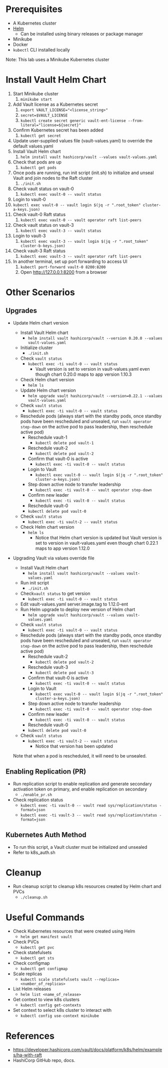# Prerequisites 

* A Kubernetes cluster
* [Helm](https://helm.sh/docs/intro/install/)
  * Can be installed using binary releases or package manager
* Minikube
* Docker
* `kubectl` CLI installed locally

Note: This lab uses a Minikube Kubernetes cluster

# Install Vault Helm Chart

1. Start Minikube cluster
   1. `minikube start`
2. Add Vault license as a Kubernetes secret 
   1. `export VAULT_LICENSE="<license_string>"`
   2. `secret=$VAULT_LICENSE`
   3. `kubectl create secret generic vault-ent-license --from-literal="license=${secret}"`
3. Confirm Kubernetes secret has been added
   1. `kubectl get secret`
4. Update user-supplied values file (vault-values.yaml) to override the default values.yaml
5. Install Vault Helm chart
   1. `helm install vault hashicorp/vault --values vault-values.yaml`
6. Check that pods are up
   1. `kubectl get pods`
7. Once pods are running, run init script (init.sh) to initialize and unseal Vault and join nodes to the Raft cluster
   1. `./init.sh`    
8. Check vault status on vault-0
   1. `kubectl exec vault-0 -- vault status`
9.  Login to vault-0 
   1.  `kubectl exec vault-0 -- vault login $(jq -r ".root_token" cluster-a-keys.json)`
10. Check vault-0 Raft status
    1.  `kubectl exec vault-0 -- vault operator raft list-peers`
11. Check vault status on vault-3
    1.  `kubectl exec vault-3 -- vault status`
12. Login to vault-3
    1.  `kubectl exec vault-3 -- vault login $(jq -r ".root_token" cluster-b-keys.json)`
13. Check vault-3 Raft status
    1.  `kubectl exec vault-3 -- vault operator raft list-peers`
14. In another terminal, set up port forwarding to access UI
    1.  `kubectl port-forward vault-0 8200:8200`
    2.  Open http://127.0.0.1:8200 from a browser

# Other Scenarios

## Upgrades

* Update Helm chart version
  * Install Vault Helm chart 
    * `helm install vault hashicorp/vault --version 0.20.0 --values vault-values.yaml` 
  * Initialize cluster
    * `./init.sh`
  * Check `vault status`
    * `kubectl exec -ti vault-0 -- vault status`
      * Vault version is set to version in vault-values.yaml even though chart 0.20.0 maps to app version 1.10.3
  * Check Helm chart version
    * `helm ls`
  * Update Helm chart version
    * `helm upgrade vault hashicorp/vault --version=0.22.1 --values vault-values.yaml` 
  * Check `vault status`
    * `kubectl exec -ti vault-0 -- vault status`
  * Reschedule pods (always start with the standby pods, once standby pods have been rescheduled and unsealed, run `vault operator step-down` on the active pod to pass leadership, then reschedule active pod)
    * Reschedule vault-1
      * `kubectl delete pod vault-1`
    * Reschedule vault-2
      * `kubectl delete pod vault-2`
    * Confirm that vault-0 is active
      * `kubectl exec -ti vault-0 -- vault status`
    * Login to Vault
      * `kubectl exec vault-0 -- vault login $(jq -r ".root_token" cluster-a-keys.json)`
    * Step down active node to transfer leadership
      * `kubectl exec -ti vault-0 -- vault operator step-down`
    * Confirm new leader
      * `kubectl exec -ti vault-0 -- vault status`
    * Reschedule vault-0
    * `kubectl delete pod vault-0`
  * Check `vault status`
    * `kubectl exec -ti vault-2 -- vault status`
  * Check Helm chart version
    * `helm ls`
      * Notice that Helm chart version is updated but Vault version is set to version in vault-values.yaml even though chart 0.22.1 maps to app version 1.12.0
  
* Upgrading Vault via values override file 
  * Install Vault Helm chart
    * `helm install vault hashicorp/vault --values vault-values.yaml`
  * Run init script 
    * `./init.sh`
  * Check`vault status` to get version
    * `kubectl exec -ti vault-0 -- vault status`
  * Edit vault-values.yaml server.image.tag to 1.12.0-ent
  * Run Helm upgrade to deploy new version of Helm chart
    * `helm upgrade vault hashicorp/vault --values vault-values.yaml`
  * Check `vault status`
    * `kubectl exec -ti vault-0 -- vault status`
  * Reschedule pods (always start with the standby pods, once standby pods have been rescheduled and unsealed, run `vault operator step-down` on the active pod to pass leadership, then reschedule active pod)
    * Reschedule vault-2
      * `kubectl delete pod vault-2`
    * Reschedule vault-3
      * `kubectl delete pod vault-3`
    * Confirm that vault-0 is active
      * `kubectl exec -ti vault-0 -- vault status`
    * Login to Vault
      * `kubectl exec vault-0 -- vault login $(jq -r ".root_token" cluster-a-keys.json)`
    * Step down active node to transfer leadership
      * `kubectl exec -ti vault-0 -- vault operator step-down`
    * Confirm new leader
      * `kubectl exec -ti vault-0 -- vault status`
    * Reschedule vault-0
    * `kubectl delete pod vault-0`
  * Check `vault status`
    * `kubectl exec -ti vault-2 -- vault status`
      * Notice that version has been updated 
  
  Note that when a pod is rescheduled, it will need to be unsealed.
    
## Enabling Replication (PR)

* Run replication script to enable replication and generate secondary activation token on primary, and enable replication on secondary
  * `./enable_pr.sh`
* Check replication status
  * `kubectl exec -ti vault-0 -- vault read sys/replication/status -format=json`
  * `kubectl exec -ti vault-3 -- vault read sys/replication/status -format=json`


## Kubernetes Auth Method

* To run this script, a Vault cluster must be initialized and unsealed 
* Refer to k8s_auth.sh


# Cleanup

* Run cleanup script to cleanup k8s resources created by Helm chart and PVCs
  * `./cleanup.sh`

# Useful Commands

* Check Kubernetes resources that were created using Helm
  * `helm get manifest vault`
* Check PVCs
  * `kubectl get pvc`
* Check statefulsets
  * `kubectl get sts`
* Check configmap
  * `kubectl get configmap`
* Scale replicas
  * `kubectl scale statefulsets vault --replicas=<number_of_replicas>`
* List Helm releases
  * `helm list <name_of_release>`
* Get context to view k8s clusters
  * `kubectl config get-contexts`
* Set context to select k8s cluster to interact with
  * `kubectl config use-context minikube`

# References 
* https://developer.hashicorp.com/vault/docs/platform/k8s/helm/examples/ha-with-raft
* HashiCorp GitHub repo, docs.
